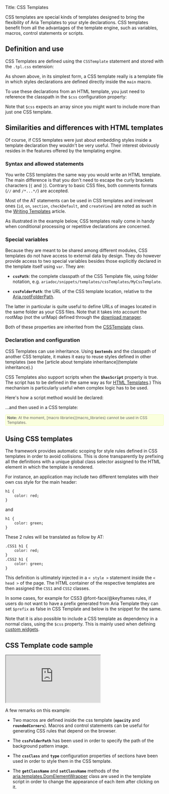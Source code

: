 Title: CSS Templates


CSS templates are special kinds of templates designed to bring the flexibility of Aria Templates to your style declarations.  CSS templates benefit from all the advantages of the template engine, such as variables, macros, control statements or scripts.

## Definition and use

CSS Templates are defined using the `CSSTemplate` statement and stored with the `.tpl.css` extension:
<script src='http://snippets.ariatemplates.com/snippets/github.com/ariatemplates/documentation-code/snippets/templates/cssTemplates/MyCSSTemplate.tpl.css?noheader=true&lang=at&outdent=true' defer></script>

As shown above, in its simplest form, a CSS template really is a template file in which styles declarations are defined directly inside the `main` macro.

To use these declarations from an HTML template, you just need to reference the classpath in the `$css` configuration property:

<script src='http://snippets.ariatemplates.com/snippets/github.com/ariatemplates/documentation-code/snippets/templates/cssTemplates/MyTemplate.tpl?noheader=true&lang=at&outdent=true' defer></script>

Note that `$css` expects an array since you might want to include more than just one CSS template.


## Similarities and differences with HTML templates

Of course, if CSS templates were just about embedding styles inside a template declaration they wouldn't be very useful.  Their interest obviously resides in the features offered by the templating engine.


### Syntax and allowed statements

You write CSS templates the same way you would write an HTML template.  The main difference is that you don't need to escape the curly brackets characters (`{` and `}`).  Contrary to basic CSS files, both comments formats (`//` and `/*...*/`) are accepted.

Most of the AT statements can be used in CSS templates and irrelevant ones (`id`, `on`, `section`, `checkDefault`, and `createView`) are noted as such in the [Writing Templates](writing_templates#common-statements) article.

<script src='http://snippets.ariatemplates.com/snippets/github.com/ariatemplates/documentation-code/snippets/templates/cssTemplates/AnotherCSSTemplate.tpl.css?noheader=true&tag=statements&lang=at&outdent=true' defer></script>

As illustrated in the example below, CSS templates really come in handy when conditional processing or repetitive declarations are concerned.

### Special variables

Because they are meant to be shared among different modules, CSS templates do not have access to external data by design. They do however provide access to two special variables besides those explicitly declared in the template itself using `var`.  They are:


* **`cssPath`**: the complete classpath of the CSS Template file, using folder notation, e.g. `ariadoc/snippets/templates/cssTemplates/MyCssTemplate`.

* **`cssFolderPath`**: the URL of the CSS template location, relative to the [Aria.rootFolderPath](http://ariatemplates.com/api/#Aria:rootFolderPath:property).

The latter in particular is quite useful to define URLs of images located in the same folder as your CSS files.  Note that it takes into account the rootMap (not the urlMap) defined through the [download manager](core_layer_configuration#download-manager-configuration).

<script src='http://snippets.ariatemplates.com/snippets/github.com/ariatemplates/documentation-code/snippets/templates/cssTemplates/AnotherCSSTemplate.tpl.css?noheader=true&tag=specialvars&lang=at&outdent=true' defer></script>

Both of these properties are inherited from the [CSSTemplate](http://ariatemplates.com/api/#aria.templates.CSSTemplate) class.


### Declaration and configuration

CSS Templates can use inheritance.  Using **`$extends`** and the classpath of another CSS template, it makes it easy to reuse styles defined in other templates (see the [article about template inheritance](template inheritance).)

CSS Templates also support scripts when the **`$hasScript`** property is true.  The script has to be defined in the same way as for [HTML Templates](template_scripts).)  This mechanism is particularly useful when complex logic has to be used.

Here's how a script method would be declared:

<script src='http://snippets.ariatemplates.com/snippets/github.com/ariatemplates/documentation-code/snippets/templates/cssTemplates/AnotherCSSTemplateScript.js?noheader=true&lang=javascript' defer></script>
...and then used in a CSS template:

<script src='http://snippets.ariatemplates.com/snippets/github.com/ariatemplates/documentation-code/snippets/templates/cssTemplates/AnotherCSSTemplate.tpl.css?noheader=true&tag=script&lang=at&outdent=true' defer></script>

<div style="background:#FAFFDD;border:1px solid #EFFAB4;border-radius:3px;color:#666;font-size:12px;padding:2px 5px;"><strong>Note:</strong> At the moment, [macro libraries](macro_libraries) cannot be used in CSS Templates.</div>


## Using CSS templates

The framework provides automatic scoping for style rules defined in CSS templates in order to avoid collisions.  This is done transparently by prefixing all the definitions with a unique global class selector assigned to the HTML element in which the template is rendered.

For instance, an application may include two different templates with their own css style for the main header:


<div data-sample="hardcoded"><code><pre>
h1 {
    color: red;
}
</code></pre></div>

and

<div data-sample="hardcoded"><code><pre>
h1 {
    color: green;
}
</code></pre></div>

These 2 rules will be translated as follow by AT:


<div data-sample="hardcoded"><code><pre>
.CSS1 h1 {
    color: red;
}
.CSS2 h1 {
    color: green;
}
</code></pre></div>

This definition is ultimately injected in a `< style >` statement inside the `< head >` of the page.  The HTML container of the respective templates are then assigned the `CSS1` and `CSS2` classes.

In some cases, for example  for CSS3 @font-face/@keyframes rules, if users do not want to have a prefix generated from Aria Template they can set `$prefix` as false in CSS Template and below is the snippet for the same.

<script src='http://snippets.ariatemplates.com/snippets/github.com/ariatemplates/documentation-code/snippets/templates/cssTemplates/CSSWithoutPrefix.tpl.css?noheader=true&lang=at&outdent=true' defer></script>

Note that it is also possible to include a CSS template as dependency in a normal class, using the `$css` property.  This is mainly used when defining [custom widgets](creating_a_custom_widgets_library).

## CSS Template code sample

<iframe class='samples' src='http://snippets.ariatemplates.com/samples/github.com/ariatemplates/documentation-code/samples/templates/cssTemplates/' ></iframe>

A few remarks on this example:


* Two macros are defined inside the css template (**`opacity`** and **`roundedCorners`**). Macros and control statements can be useful for generating CSS rules that depend on the browser.

* The **`cssFolderPath`** has been used in order to specify the path of the background pattern image.

* The **`cssClass`** and **`type`** configuration properties of sections have been used in order to style them in the CSS template.

* The **`getClassName`** and **`setClassName`** methods of the [aria.templates.DomElementWrapper](http://ariatemplates.com/api/#aria.templates.DomElementWrapper) class are used in the template script in order to change the appearance of each item after clicking on it.